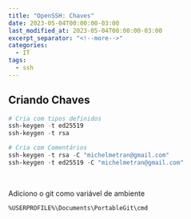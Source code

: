```yaml
---
title: "OpenSSH: Chaves"
date: 2023-05-04T00:00:00-03:00
last_modified_at: 2023-05-04T00:00:00-03:00
excerpt_separator: "<!--more-->"
categories:
  - IT
tags:
  - ssh
---
```


## Criando Chaves

```powershell
# Cria com tipos definidos
ssh-keygen -t ed25519
ssh-keygen -t rsa

# Cria com Comentários
ssh-keygen -t rsa -C "michelmetran@gmail.com"
ssh-keygen -t ed25519 -C "michelmetran@gmail.com"
```

<br>

Adiciono o git como variável de ambiente

```
%USERPROFILE%\Documents\PortableGit\cmd
```
